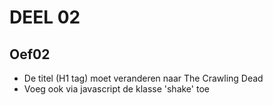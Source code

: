 # DEEL 02
## Oef02
* De titel (H1 tag) moet veranderen naar The Crawling Dead
* Voeg ook via javascript de klasse 'shake' toe

